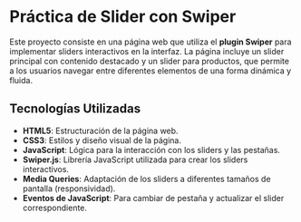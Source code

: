 # Práctica de Slider con Swiper
Este proyecto consiste en una página web que utiliza el **plugin Swiper** para implementar sliders interactivos en la interfaz. La página incluye un slider principal con contenido destacado y un slider para productos, que permite a los usuarios navegar entre diferentes elementos de una forma dinámica y fluida.
## Tecnologías Utilizadas

-   **HTML5**: Estructuración de la página web.
-   **CSS3**: Estilos y diseño visual de la página.
-   **JavaScript**: Lógica para la interacción con los sliders y las pestañas.
-   **Swiper.js**: Librería JavaScript utilizada para crear los sliders interactivos.
-   **Media Queries**: Adaptación de los sliders a diferentes tamaños de pantalla (responsividad).
-   **Eventos de JavaScript**: Para cambiar de pestaña y actualizar el slider correspondiente.

